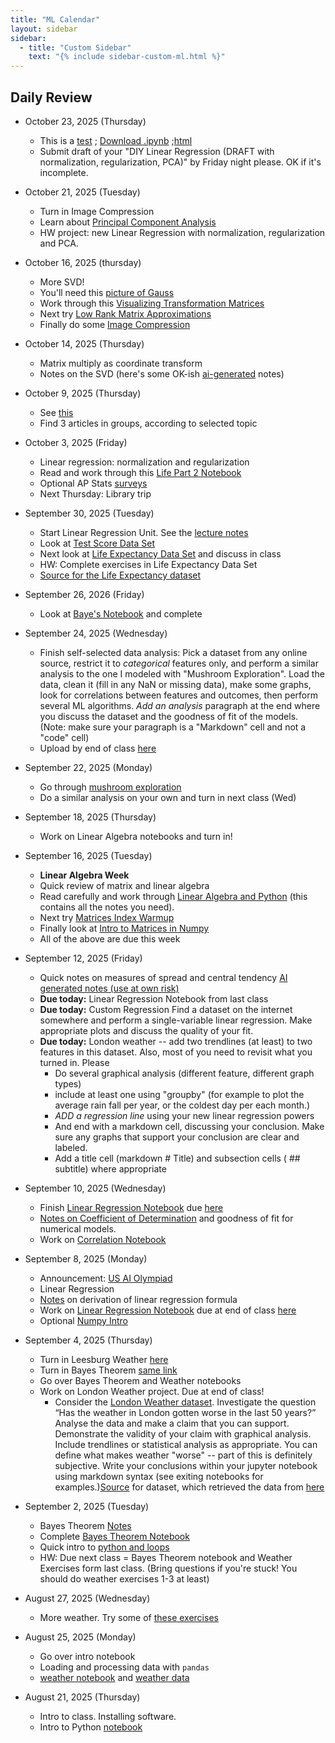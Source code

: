 ```yaml
---
title: "ML Calendar"
layout: sidebar
sidebar:
  - title: "Custom Sidebar"
    text: "{% include sidebar-custom-ml.html %}"
---
```

## Daily Review

- October 23, 2025 (Thursday)
    - This is a [test](/notebook-viewer.html?notebook=/white/2025/ML/Numpy-Intro.ipynb) ; [Download .ipynb](/white/2025/ML/Numpy-Intro.ipynb) ;[html](./Numpy-Intro.html)
    - Submit draft of your "DIY Linear Regression (DRAFT with normalization, regularization, PCA)" by Friday night please. OK if it's incomplete.
- October 21, 2025 (Tuesday)
    - Turn in Image Compression
    - Learn about [Principal Component Analysis](./notebooks/PCA.ipynb)
    - HW project: new Linear Regression with normalization, regularization and PCA.
- October 16, 2025 (thursday)
    - More SVD!
    - You'll need this [picture of Gauss](./notebooks/gauss.jpg)
    - Work through this [Visualizing Transformation Matrices](./notebooks/Visualizing_Transformation_Matrices.ipynb)
    - Next try [Low Rank Matrix Approximations](./notebooks/Low_Rank_Matrix_Approximations.ipynb)
    - Finally do some [Image Compression](./notebooks/Image-Compression.ipynb)
- October 14, 2025 (Thursday)
    - Matrix multiply as coordinate transform
    - Notes on the SVD (here's some OK-ish [ai-generated](./notes/svd_notes_ml.md) notes)
- October 9, 2025 (Thursday)
    - See [this](https://docs.google.com/document/d/1a1CSGW1cFs70oKzLhJgTniyYis3OFgonyfLOfb16CK4/edit?usp=sharing)
    - Find 3 articles in groups, according to selected topic
- October 3, 2025 (Friday)
    - Linear regression: normalization and regularization
    - Read and work through this [Life Part 2 Notebook](./notebooks/Life_Part_2_Student.ipynb)
    - Optional AP Stats [surveys](../CS12/stats.md)
    - Next Thursday: Library trip
- September 30, 2025 (Tuesday)
    - Start Linear Regression Unit. See the [lecture notes](./notes/Multilinear_regression.html)
    - Look at [Test Score Data Set](./notebooks/Test_Scores.ipynb)
    - Next look at [Life Expectancy Data Set](./notebooks/Life_Expectancy_Student.ipynb) and discuss in class
    - HW: Complete exercises in Life Expectancy Data Set
    - [Source for the Life Expectancy dataset](https://www.kaggle.com/datasets/kumarajarshi/life-expectancy-who/data)
- September 26, 2026 (Friday)
    - Look at [Baye's Notebook](./notebooks/Bayes-Error-Student.ipynb) and complete
- September 24, 2025 (Wednesday)
    - Finish self-selected data analysis: Pick a dataset from any online source, restrict it to *categorical* features only, and perform a similar analysis to the one I modeled with "Mushroom Exploration". Load the data, clean it (fill in any NaN or missing data), make some graphs, look for correlations between features and outcomes, then perform several ML algorithms. *Add an analysis* paragraph at the end where you discuss the dataset and the goodness of fit of the models. (Note: make sure your paragraph is a "Markdown" cell and not a "code" cell)
    - Upload by end of class [here](https://forms.gle/RHYWxdPu4VhCq2js6)
- September 22, 2025 (Monday)
    - Go through [mushroom exploration](./notebooks/Mushroom_Student.ipynb)
    - Do a similar analysis on your own and turn in next class (Wed)
- September 18, 2025 (Thursday)
    - Work on Linear Algebra notebooks and turn in!
- September 16, 2025 (Tuesday)
    - **Linear Algebra Week**
    - Quick review of matrix and linear algebra
    - Read carefully and work through [Linear Algebra and Python](./notebooks/Linear_Algebra_and_Python.ipynb) (this contains all the notes you need).
    - Next try [Matrices Index Warmup](./notebooks/Matrices_Index_Warmup-Student.ipynb)
    - Finally look at [Intro to Matrices in Numpy](./notebooks/Intro_to_Matrices_in_NumPy.ipynb)
    - All of the above are due this week
- September 12, 2025 (Friday)
    - Quick notes on measures of spread and central tendency [AI generated notes (use at own risk)](./statistics.html)
    - **Due today:** Linear Regression Notebook from last class
    - **Due today:** Custom Regression Find a dataset on the internet somewhere and perform a single-variable linear regression. Make appropriate plots and discuss the quality of your fit.
    - **Due today:** London weather -- add two trendlines (at least) to two features in this dataset. Also, most of you need to revisit what you turned in. Please
        - Do several graphical analysis (different feature, different graph types)
        - include at least one using "groupby" (for example to plot the average rain fall per year, or the coldest day per each month.)
        - *ADD a regression line* using your new linear regression powers
        - And end with a markdown cell, discussing your conclusion. Make sure any graphs that support your conclusion are clear and labeled.
        - Add a title cell (markdown # Title) and subsection cells ( ## subtitle) where appropriate
- September 10, 2025 (Wednesday)
    - Finish [Linear Regression Notebook](./notebooks/Least-Squares.ipynb) due [here](https://forms.gle/RHYWxdPu4VhCq2js6)
    - [Notes on Coefficient of Determination](./notes/Correlation_Coefficient.md) and goodness of fit for numerical models.
    - Work on [Correlation Notebook](./notebooks/Correlation.ipynb)

- September 8, 2025 (Monday)
    - Announcement: [US AI Olympiad](../common/AI-olympiad.md)
    - Linear Regression
    - [Notes](./notes/Linear_regression_derivation.pdf) on derivation of linear regression formula
    - Work on [Linear Regression Notebook](./notebooks/Least-Squares.ipynb) due at end of class [here](https://forms.gle/RHYWxdPu4VhCq2js6)
    - Optional [Numpy Intro](./notebooks/Numpy-Intro.ipynb)
- September 4, 2025 (Thursday)
    - Turn in Leesburg Weather [here](https://forms.gle/RHYWxdPu4VhCq2js6)
    - Turn in Bayes Theorem [same link](https://forms.gle/RHYWxdPu4VhCq2js6)
    - Go over Bayes Theorem and Weather notebooks
    - Work on London Weather project. Due at end of class!
        - Consider the [London Weather dataset](./data/london_weather.csv). Investigate the question “Has the weather in London gotten worse in the last 50 years?” Analyse the data and make a claim that you can support. Demonstrate the validity of your claim with graphical analysis. Include trendlines or statistical analysis as appropriate. You can define what makes weather "worse" -- part of this is definitely subjective. Write your conclusions within your jupyter notebook using markdown syntax (see exiting notebooks for examples.)[Source](https://www.kaggle.com/datasets/emmanuelfwerr/london-weather-data) for dataset, which retrieved the data from [here](https://www.ecad.eu/dailydata/index.php)
- September 2, 2025 (Tuesday)
    - Bayes Theorem [Notes](./bayes-notes.pdf)
    - Complete [Bayes Theorem Notebook](./notebooks/Bayes_Theorem_Student.ipynb)
    - Quick intro to [python and loops](./python.md)
    - HW: Due next class = Bayes Theorem notebook and Weather Exercises form last class. (Bring questions if you're stuck! You should do weather exercises 1-3 at least)
- August 27, 2025 (Wednesday)
    - More weather. Try some of [these exercises](./weather_exercises.md)
- August 25, 2025 (Monday)
    - Go over intro notebook
    - Loading and processing data with `pandas`
    - [weather notebook](notebooks/weather.ipynb) and [weather data](notebooks/weather-daylight.csv)
- August 21, 2025 (Thursday)
    - Intro to class. Installing software.
    - Intro to Python [notebook](notebooks/Quick-Intro-To-Python.ipynb)
